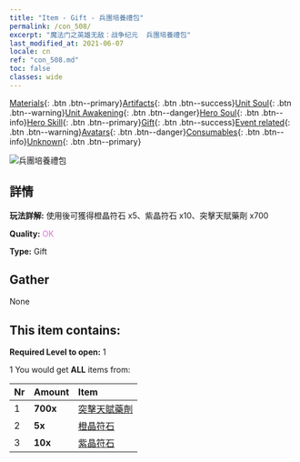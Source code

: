```yaml
---
title: "Item - Gift - 兵團培養禮包"
permalink: /con_508/
excerpt: "魔法门之英雄无敌：战争纪元  兵團培養禮包"
last_modified_at: 2021-06-07
locale: cn
ref: "con_508.md"
toc: false
classes: wide
---
```

 [Materials](/ItemsCN/){: .btn .btn--primary}[Artifacts](/ItemsCN/Artifacts/){: .btn .btn--success}[Unit Soul](/ItemsCN/UnitSoul/){: .btn .btn--warning}[Unit Awakening](/ItemsCN/UnitAwakening/){: .btn .btn--danger}[Hero Soul](/ItemsCN/HeroSoul/){: .btn .btn--info}[Hero Skill](/ItemsCN/HeroSkill/){: .btn .btn--primary}[Gift](/ItemsCN/Gift/){: .btn .btn--success}[Event related](/ItemsCN/Events/){: .btn .btn--warning}[Avatars](/ItemsCN/Avatars/){: .btn .btn--danger}[Consumables](/ItemsCN/Consumables/){: .btn .btn--info}[Unknown](/ItemsCN/Unknown/){: .btn .btn--primary}

 ![兵團培養禮包](/images/t/i_907128.png)

## 詳情
 **玩法詳解:** 使用後可獲得橙晶符石 x5、紫晶符石 x10、突擊天賦藥劑 x700

 **Quality:** <span style="color: #DA70D6">OK</span>

 **Type:** Gift

## Gather

  None

## This item contains:

 **Required Level to open:** 1

 1 You would get **ALL** items  from:

  | Nr | Amount |     Item    |
  |:---|:-------|:------------|
  | 1 |  **700x** | [突擊天賦藥劑](/cn/Items/con_788/) |  | 
  | 2 |  **5x** | [橙晶符石](/cn/Items/con_730/) |  | 
  | 3 |  **10x** | [紫晶符石](/cn/Items/con_720/) |  | 
